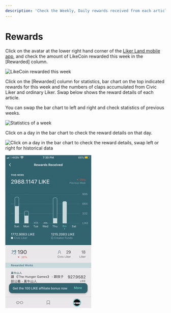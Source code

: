 ```yaml
---
description: 'Check the Weekly, Daily rewards received from each articles'
---
```


# Rewards

Click on the avatar at the lower right hand corner of the [Liker Land mobile app](https://docs.like.co/user-guide/liker-land/liker-land-mobile-app), and check the amount of LikeCoin rewarded this week in the \[Rewarded\] column.

![LikeCoin rewarded this week](https://gblobscdn.gitbook.com/assets%2F-LL4mdaVjNgL6A1--PV0%2F-MDKMSCLmfO7W7pRfp9_%2F-MDKNfIMaqa7uwe6M8r3%2FIMG_0668.PNG?alt=media&token=345300b5-7d58-429e-8e32-880f825d0a4e)

Click on the \[Rewarded\] column for statistics, bar chart on the top indicated rewards for this week and the numbers of claps accumulated from Civic Liker and ordinary Liker. Swap below shows the reward details of each article.

You can swap the bar chart to left and right and check statistics of previous weeks.

![Statistics of a week](https://gblobscdn.gitbook.com/assets%2F-LL4mdaVjNgL6A1--PV0%2F-M7_Gq-kkgSt-axtaE7_%2F-M7_KN-PUfRLLaLQmlXL%2FIMG_0669.PNG?alt=media&token=752affc8-1590-48f5-b3e1-1a1028964baa)

Click on a day in the bar chart to check the reward details on that day.

![Click on a day in the bar chart to check the reward details, swap left or right for historical data](https://gblobscdn.gitbook.com/assets%2F-LL4mdaVjNgL6A1--PV0%2F-M7_Gq-kkgSt-axtaE7_%2F-M7_L7YTCvCIBoPgj9z5%2FIMG_0670.PNG?alt=media&token=bb1fce7e-d9de-473b-8e7f-c7c7826ec107)

![](../../.gitbook/assets/check-rewarded.gif)

